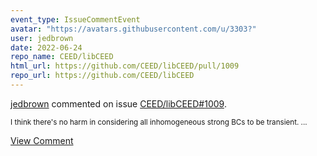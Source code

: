 ```yaml
---
event_type: IssueCommentEvent
avatar: "https://avatars.githubusercontent.com/u/3303?"
user: jedbrown
date: 2022-06-24
repo_name: CEED/libCEED
html_url: https://github.com/CEED/libCEED/pull/1009
repo_url: https://github.com/CEED/libCEED
---
```


<a href='https://github.com/jedbrown' target='_blank'>jedbrown</a> commented on issue <a href='https://github.com/CEED/libCEED/pull/1009' target='_blank'>CEED/libCEED#1009</a>.

<small>I think there's no harm in considering all inhomogeneous strong BCs to be transient. ...</small>

<a href='https://github.com/CEED/libCEED/pull/1009' target='_blank'>View Comment</a>